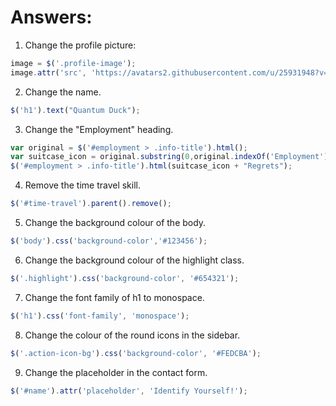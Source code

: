 # Answers:

1. Change the profile picture:
```javascript
image = $('.profile-image');
image.attr('src', 'https://avatars2.githubusercontent.com/u/25931948?v=3&s=460');
```

2. Change the name.
```javascript
$('h1').text("Quantum Duck");
```

3. Change the "Employment" heading.
```javascript
var original = $('#employment > .info-title').html();
var suitcase_icon = original.substring(0,original.indexOf('Employment'));
$('#employment > .info-title').html(suitcase_icon + "Regrets");
```

4. Remove the time travel skill.
```javascript
$('#time-travel').parent().remove();
```

5. Change the background colour of the body.
```javascript
$('body').css('background-color','#123456');
```

6. Change the background colour of the highlight class.
```javascript
$('.highlight').css('background-color', '#654321');
```

7. Change the font family of h1 to monospace.
```javascript
$('h1').css('font-family', 'monospace');
```

8. Change the colour of the round icons in the sidebar.
```javascript
$('.action-icon-bg').css('background-color', '#FEDCBA');
```

9. Change the placeholder in the contact form.
```javascript
$('#name').attr('placeholder', 'Identify Yourself!');
```
